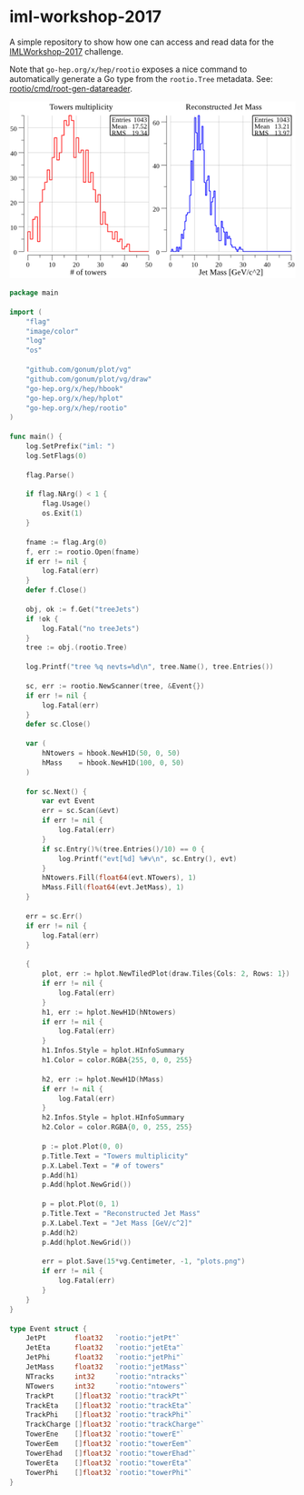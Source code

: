 # iml-workshop-2017

A simple repository to show how one can access and read data for the [IMLWorkshop-2017](https://gitlab.cern.ch/IML-WG/IMLWorkshop2017-Challenge) challenge.

Note that `go-hep.org/x/hep/rootio` exposes a nice command to automatically
generate a Go type from the `rootio.Tree` metadata.
See: [rootio/cmd/root-gen-datareader](https://godoc.org/go-hep.org/x/hep/rootio/cmd/root-gen-datareader).

![hist-example](https://github.com/sbinet/iml-workshop-2017/raw/master/plots.png)

[embedmd]:# (main.go go)
```go
package main

import (
	"flag"
	"image/color"
	"log"
	"os"

	"github.com/gonum/plot/vg"
	"github.com/gonum/plot/vg/draw"
	"go-hep.org/x/hep/hbook"
	"go-hep.org/x/hep/hplot"
	"go-hep.org/x/hep/rootio"
)

func main() {
	log.SetPrefix("iml: ")
	log.SetFlags(0)

	flag.Parse()

	if flag.NArg() < 1 {
		flag.Usage()
		os.Exit(1)
	}

	fname := flag.Arg(0)
	f, err := rootio.Open(fname)
	if err != nil {
		log.Fatal(err)
	}
	defer f.Close()

	obj, ok := f.Get("treeJets")
	if !ok {
		log.Fatal("no treeJets")
	}
	tree := obj.(rootio.Tree)

	log.Printf("tree %q nevts=%d\n", tree.Name(), tree.Entries())

	sc, err := rootio.NewScanner(tree, &Event{})
	if err != nil {
		log.Fatal(err)
	}
	defer sc.Close()

	var (
		hNtowers = hbook.NewH1D(50, 0, 50)
		hMass    = hbook.NewH1D(100, 0, 50)
	)

	for sc.Next() {
		var evt Event
		err = sc.Scan(&evt)
		if err != nil {
			log.Fatal(err)
		}
		if sc.Entry()%(tree.Entries()/10) == 0 {
			log.Printf("evt[%d] %#v\n", sc.Entry(), evt)
		}
		hNtowers.Fill(float64(evt.NTowers), 1)
		hMass.Fill(float64(evt.JetMass), 1)
	}

	err = sc.Err()
	if err != nil {
		log.Fatal(err)
	}

	{
		plot, err := hplot.NewTiledPlot(draw.Tiles{Cols: 2, Rows: 1})
		if err != nil {
			log.Fatal(err)
		}
		h1, err := hplot.NewH1D(hNtowers)
		if err != nil {
			log.Fatal(err)
		}
		h1.Infos.Style = hplot.HInfoSummary
		h1.Color = color.RGBA{255, 0, 0, 255}

		h2, err := hplot.NewH1D(hMass)
		if err != nil {
			log.Fatal(err)
		}
		h2.Infos.Style = hplot.HInfoSummary
		h2.Color = color.RGBA{0, 0, 255, 255}

		p := plot.Plot(0, 0)
		p.Title.Text = "Towers multiplicity"
		p.X.Label.Text = "# of towers"
		p.Add(h1)
		p.Add(hplot.NewGrid())

		p = plot.Plot(0, 1)
		p.Title.Text = "Reconstructed Jet Mass"
		p.X.Label.Text = "Jet Mass [GeV/c^2]"
		p.Add(h2)
		p.Add(hplot.NewGrid())

		err = plot.Save(15*vg.Centimeter, -1, "plots.png")
		if err != nil {
			log.Fatal(err)
		}
	}
}

type Event struct {
	JetPt       float32   `rootio:"jetPt"`
	JetEta      float32   `rootio:"jetEta"`
	JetPhi      float32   `rootio:"jetPhi"`
	JetMass     float32   `rootio:"jetMass"`
	NTracks     int32     `rootio:"ntracks"`
	NTowers     int32     `rootio:"ntowers"`
	TrackPt     []float32 `rootio:"trackPt"`
	TrackEta    []float32 `rootio:"trackEta"`
	TrackPhi    []float32 `rootio:"trackPhi"`
	TrackCharge []float32 `rootio:"trackCharge"`
	TowerEne    []float32 `rootio:"towerE"`
	TowerEem    []float32 `rootio:"towerEem"`
	TowerEhad   []float32 `rootio:"towerEhad"`
	TowerEta    []float32 `rootio:"towerEta"`
	TowerPhi    []float32 `rootio:"towerPhi"`
}
```

